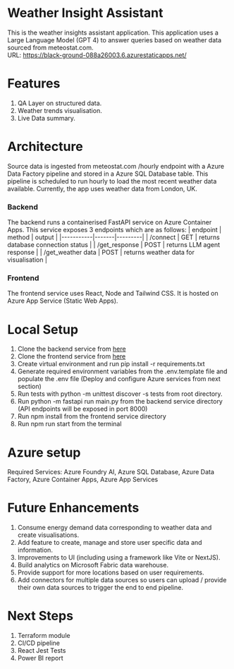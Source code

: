 # Weather Insight Assistant
This is the weather insights assistant application. This application uses a Large Language Model (GPT 4) 
to answer queries based on weather data sourced from meteostat.com.  
URL: https://black-ground-088a26003.6.azurestaticapps.net/ 

# Features
1. QA Layer on structured data. 
2. Weather trends visualisation. 
3. Live Data summary.

# Architecture

Source data is ingested from meteostat.com /hourly endpoint with a Azure Data Factory pipeline and stored in a Azure SQL Database table. This pipeline is scheduled to run hourly to load the most recent weather data available. Currently, the app uses weather data from London, UK.  

### Backend
The backend runs a containerised FastAPI service on Azure Container Apps. This service exposes 3 endpoints which are as follows: 
| endpoint | method | output  |
|-----------|-------|---------|
| /connect  | GET   | returns database connection status |
| /get_response | POST  | returns LLM agent response  |
| /get_weather data   | POST | returns weather data for visualisation  |

### Frontend
The frontend service uses React, Node and Tailwind CSS. It is hosted on Azure App Service (Static Web Apps). 

# Local Setup

1. Clone the backend service from [here](https://github.com/sammyamajumdar/weather-insight-assistant-backend.git)
2. Clone the frontend service from [here](https://github.com/sammyamajumdar/weather-insight-assistant-frontend.git) 
3. Create virtual environment and run pip install -r requirements.txt
4. Generate required environment variables from the .env.template file and populate the .env file (Deploy and configure Azure services from next section)
5. Run tests with python -m unittest discover -s tests from root directory. 
6. Run python -m fastapi run main.py from the backend service directory (API endpoints will be exposed in port 8000)
7. Run npm install from the frontend service directory
8. Run npm run start from the terminal

# Azure setup
Required Services: Azure Foundry AI, Azure SQL Database, Azure Data Factory, Azure Container Apps, Azure App Services

# Future Enhancements

1. Consume energy demand data corresponding to weather data and create visualisations. 
2. Add feature to create, manage and store user specific data and information.
3. Improvements to UI (including using a framework like Vite or NextJS). 
4. Build analytics on Microsoft Fabric data warehouse. 
5. Provide support for more locations based on user requirements.
6. Add connectors for multiple data sources so users can upload / provide their own data sources to trigger the end to end pipeline.

# Next Steps
1. Terraform module
2. CI/CD pipeline
3. React Jest Tests
4. Power BI report






